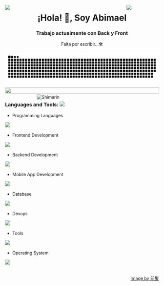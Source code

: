 
<img align="left" src="https://user-images.githubusercontent.com/65187002/144930161-2f783401-8d27-4fdf-a2f7-cc0ba32f1f1f.gif" width="21%" style="display:inline;"><img align="right" src="https://user-images.githubusercontent.com/65187002/144930161-2f783401-8d27-4fdf-a2f7-cc0ba32f1f1f.gif" width="21%" style="display:inline;">

<h1 align="center">¡Hola! 👋, Soy Abimael</h1>
<h3 align="center">Trabajo actualmente con Back y Front</h3>
<p align="center">Falta por escribir...🛠️</p>
<p align="center"> 

<!--- snake -->
<div align="center">
  <img  src="https://github.com/1999AZZAR/1999AZZAR/blob/readme/resources/img/grid-snake.svg"
       alt="snake" /></a>
  
</div>
<!--- Imagen de banner a la derecha -->
<img src="https://i.imgur.com/dBaSKWF.gif" height="20" width="100%">

<img align="right" width="400" alt="Shimarin" src="https://i.imgur.com/aNBi8Jf.png"/>
<h3 align="left">Languages and Tools: <img src = "https://media2.giphy.com/media/QssGEmpkyEOhBCb7e1/giphy.gif?cid=ecf05e47a0n3gi1bfqntqmob8g9aid1oyj2wr3ds3mg700bl&rid=giphy.gif" width = 32px></h3>

- Programming Languages
<p align="left">
  <a href="https://skillicons.dev">
     <img src="https://skillicons.dev/icons?i=c,cs,cpp,java,js,ts " />
    
  </a>
</p>


- Frontend Development
<p align="left">
  <a href="https://skillicons.dev">
    <img src="https://skillicons.dev/icons?i=angular,css,html,bootstrap" />
  </a>
</p>

- Backend Development
<p align="left">
  <a href="https://skillicons.dev">
    <img src="https://skillicons.dev/icons?i=nodejs,spring,eclipse" />
  </a>
</p>

- Mobile App Development
<p align="left">
  <a href="https://skillicons.dev">
    <img src="https://skillicons.dev/icons?i=androidstudio,flutter" />
  </a>
</p>

- Database
<p align="left">
  <a href="https://skillicons.dev">
    <img src="https://skillicons.dev/icons?i=mongodb,mysql,redis,oracle" />
  </a>
</p>

- Devops
<p align="left">
  <a href="https://skillicons.dev">
    <img src="https://skillicons.dev/icons?i=jenkins" />
  </a>
</p>

- Tools
<p align="left">
  <a href="https://skillicons.dev">
    <img src="https://skillicons.dev/icons?i=git,github,gitlab,discord,figma,xd,vscode,postman,linux,ps" />
  </a>
</p>

- Operating System
<p align="left">
  <a href="https://skillicons.dev">
    <img src="https://skillicons.dev/icons?i=windows,apple" />
  </a>
</p>
<br/>
  
<div align="right">
<a href="https://www.pixiv.net/en/users/35069640">Image by 前髪</a>
  </div>
  </div>
